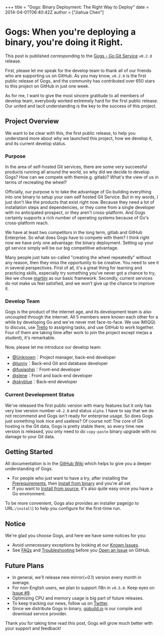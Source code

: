 +++
title = "Gogs: Binary Deployment: The Right Way to Deploy"
date = 2014-04-01T06:40:42Z
author = ["Jiahua Chen"]

# Gogs: When you're deploying a binary, you're doing it Right.

This post is published corresponding to the [Gogs - Go Git Service](https://github.com/gogits/gogs) `v0.2.0` release.

First, please let me speak for the develop team to thank all of our friends who are supporting us on GitHub. As you may know, `v0.2.0` is the first public release of Gogs, and the community has contributed over 650 stars to this project on GitHub in just one week.

As for me, I want to give the most sincere gratitude to all members of develop team, everybody worked extremely hard for the first public release. Our united and tacit understanding is the key to the success of this project.

## Project Overview

We want to be clear with this, the first public release, to help you understand more about why we launched this project, how we develop it, and its current develop status.

### Purpose

In the area of self-hosted Git services, there are some very succeesful products running all around the world, so why did we decide to develop Gogs? How can we compete with them(e.g. gitlab)? What's the view of us in terms of recreating the wheel?

Officially, our purpose is to take the advantage of Go building everything into one binary to setup your own self hosted Git Service. But in my words, I just don't like the products that exist right now. Because they need a lot of installation steps and dependencies, or they come from a single developer with no anticipated prospect, or they aren't cross-platform. And Gogs certainly supports a rich number of operating systems because of Go's cross-platform reach.

We have at least two competitors in the long term, gitlab and GitHub Enterprise. So what does Gogs have to compete with them? I think right now we have only one advantage: the binary deployment. Setting up your git service simply will be our big competitive advantage.

Many people just hate so-called "creating the wheel repeatedly" without any reason, then they miss the opportunity to be creative. You need to see it in several perspectives. First of all, it's a great thing for learning and practicing skills, especially try something you've never got a chance to try, like we chose [martini](http://martini.codegangsta.io/) as our basic framework. Secondly, current services do not make us feel satisfied, and we won't give up the chance to improve it.

### Develop Team

Gogs is the product of the internet age, and its development team is also uncoupled through the internet. All 5 members were known each other for a while by developing Go and we've never met face-to-face. We use IM(QQ) to discuss, use [Trello](https://trello.com/b/uxAoeLUl/gogs-go-git-service) to assigning tasks, and use GitHub to work together. Four of them are taking time after work to join the project except me(as a student), it's remarkable. 

Now, please let me introduce our develop team:

- [@Unknown](https://github.com/Unknwon)：Project manager, back-end developer
- [@lunny](https://github.com/lunny)：Back-end Git and database developer
- [@fuxiaohei](https://github.com/fuxiaohei)：Front-end developer
- [@slene](https://github.com/slene)：Front and back-end developer
- [@skyblue](https://github.com/shxsun)：Back-end developer

### Current Development Status

We've released the first public version with many features but it only has very low version number `v0.2.0` and status `alpha`. I have to say that we do not recommend and Gogs isn't ready for enterprise usage. So does Gogs just something look nice and useless? Of course not! The core of Git hosting is the Git data, Gogs is pretty stable there, so every time new version is released, you only need to do `copy-paste` binary upgrade with no damage to your Git data.

## Getting Started

All documentation is in the [GitHub Wiki](https://github.com/gogits/gogs/wiki]) which helps to give you a deeper understanding of Gogs.

- For people who just want to have a try, after installing the [Prerequirements](https://github.com/gogits/gogs/wiki/Prerequirements), then [Install from binary](https://github.com/gogits/gogs/wiki/Install-from-binary) and you're all set.
- If you want to [Install from source](https://github.com/gogits/gogs/wiki/Install-from-source), it's also quite easy once you have a Go environment.

To be more convenient, Gogs also provides an installer page(go to URL:`/install`) to help you configure for the first-time run.

## Notice

We're glad you choose Gogs, and here we have some notices for you:

- Avoid unnecessary exceptions by looking at our [Known Issues](https://github.com/gogits/gogs/wiki/Known-Issues).
- See [FAQs](https://github.com/gogits/gogs/wiki/FAQs) and [Troubleshooting](https://github.com/gogits/gogs/wiki/Troubleshooting) before you [Open an Issue](https://github.com/gogits/gogs/issues/new) on GitHub.

## Future Plans

- In general, we'll release new mirror(+0.1) version every month in average.
- For non-English users, we plan to support i18n in `v0.5.0`. Keep eyes on [Issue #9](https://github.com/gogits/gogs/issues/9).
- Optimizing CPU and memory usage is big part of future releases.
- To keep tracking our news, follow us on [Twitter](https://twitter.com/gogitservice).
- Since we distribute Gogs in binary, [gobuild.io](http://gobuild.io) is our compile and download service provider.

Thank you for taking time read this post, Gogs will grow much better with your support and feedback!

